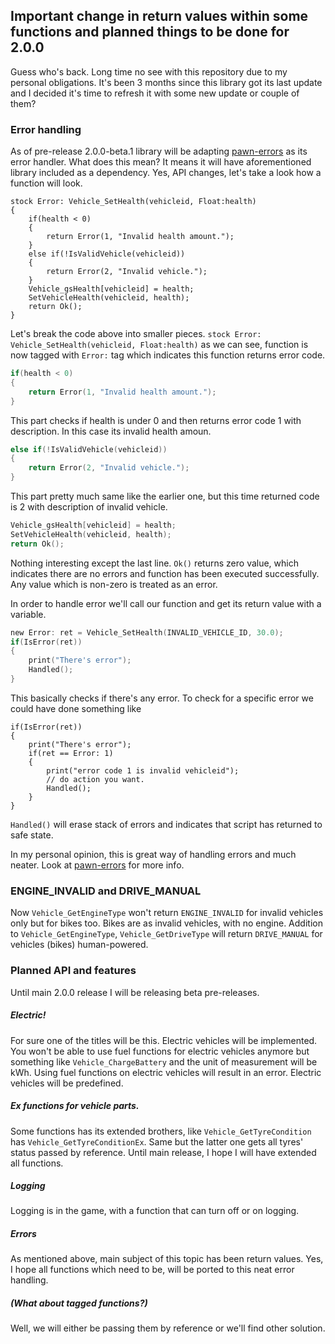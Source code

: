 ## Important change in return values within some functions and planned things to be done for 2.0.0

Guess who's back.
Long time no see with this repository due to my personal obligations. 
It's been 3 months since this library got its last update and I decided it's time to refresh it with some new update or couple of them?

### Error handling

As of pre-release 2.0.0-beta.1 library will be adapting [pawn-errors](https://github.com/Southclaws/pawn-errors) as its error handler.
What does this mean? It means it will have aforementioned library included as a dependency. 
Yes, API changes, let's take a look how a function will look.

```pawn
stock Error: Vehicle_SetHealth(vehicleid, Float:health)
{
    if(health < 0)
    {
        return Error(1, "Invalid health amount.");
    }
    else if(!IsValidVehicle(vehicleid))
    {
        return Error(2, "Invalid vehicle.");
    }
    Vehicle_gsHealth[vehicleid] = health;
    SetVehicleHealth(vehicleid, health);
    return Ok();
}
```

Let's break the code above into smaller pieces.
`stock Error: Vehicle_SetHealth(vehicleid, Float:health)` as we can see, function is now tagged with `Error:` tag which indicates this function returns error code.
```c
if(health < 0)
{
    return Error(1, "Invalid health amount.");
}
```
This part checks if health is under 0 and then returns error code 1 with description. In this case its invalid health amoun.
```c
else if(!IsValidVehicle(vehicleid))
{
	return Error(2, "Invalid vehicle.");
}
```
This part pretty much same like the earlier one, but this time returned code is 2 with description of invalid vehicle.
```c
Vehicle_gsHealth[vehicleid] = health;
SetVehicleHealth(vehicleid, health);
return Ok();
```
Nothing interesting except the last line. `Ok()` returns zero value, which indicates there are no errors and function has been executed successfully.
Any value which is non-zero is treated as an error.

In order to handle error we'll call our function and get its return value with a variable.
```c
new Error: ret = Vehicle_SetHealth(INVALID_VEHICLE_ID, 30.0);
if(IsError(ret))
{
	print("There's error");
	Handled();
}
```
This basically checks if there's any error. To check for a specific error we could have done something like
```pawn
if(IsError(ret))
{
	print("There's error");
	if(ret == Error: 1)
	{
		print("error code 1 is invalid vehicleid");
		// do action you want.
		Handled();
	}
}
```
`Handled()` will erase stack of errors and indicates that script has returned to safe state.

In my personal opinion, this is great way of handling errors and much neater.
Look at [pawn-errors](https://github.com/Southclaws/pawn-errors) for more info.

### ENGINE_INVALID and DRIVE_MANUAL

Now `Vehicle_GetEngineType` won't return `ENGINE_INVALID` for invalid vehicles only but for bikes too. Bikes are as invalid vehicles, with no engine. 
Addition to `Vehicle_GetEngineType`, `Vehicle_GetDriveType` will return `DRIVE_MANUAL` for vehicles (bikes) human-powered.

### Planned API and features

Until main 2.0.0 release I will be releasing beta pre-releases.

##### Electric!

For sure one of the titles will be this. Electric vehicles will be implemented. You won't be able to use fuel functions for electric vehicles anymore but something like
`Vehicle_ChargeBattery` and the unit of measurement will be kWh. Using fuel functions on electric vehicles will result in an error. Electric vehicles will be predefined.

##### Ex functions for vehicle parts.

Some functions has its extended brothers, like `Vehicle_GetTyreCondition` has `Vehicle_GetTyreConditionEx`. Same but the latter one gets all tyres' status passed by reference.
Until main release, I hope I will have extended all functions.

##### Logging

Logging is in the game, with a function that can turn off or on logging.

##### Errors

As mentioned above, main subject of this topic has been return values. Yes, I hope all functions which need to be, will be ported to this neat error handling.

##### (What about tagged functions?)

Well, we will either be passing them by reference or we'll find other solution.
